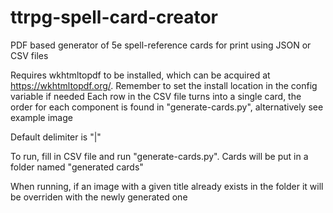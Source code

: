 # ttrpg-spell-card-creator
PDF based generator of 5e spell-reference cards for print using JSON or CSV files

Requires wkhtmltopdf to be installed, which can be acquired at https://wkhtmltopdf.org/. Remember to set the install location in the config variable if needed
Each row in the CSV file turns into a single card, the order for each component is found in "generate-cards.py", alternatively see example image

Default delimiter is "|"

To run, fill in CSV file and run "generate-cards.py". Cards will be put in a folder named "generated cards"

When running, if an image with a given title already exists in the folder it will be overriden with the newly generated one